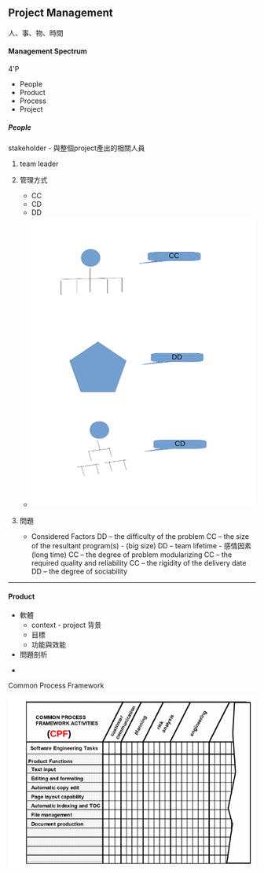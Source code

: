 ## Project Management

人、事、物、時間

#### Management Spectrum

4'P

* People
* Product
* Process
* Project

##### People

stakeholder - 與整個project產出的相關人員

1. team leader

2. 管理方式

   * CC
   * CD
   * DD
   * ![](/assets/CC-CD-DD.png)

3. 問題

   * Considered Factors
     DD – the difficulty of the problem
     CC – the size of the resultant program\(s\) - \(big size\)
     DD – team lifetime - 感情因素\(long time\)
     CC – the degree of problem modularizing
     CC – the required quality and reliability
     CC – the rigidity of the delivery date
     DD – the degree of sociability

---

#### Product

* 軟體
  * context - project 背景
  * 目標
  * 功能與效能
* 問題剖析

-

Common Process Framework

![](/assets/CPF-import.png)



